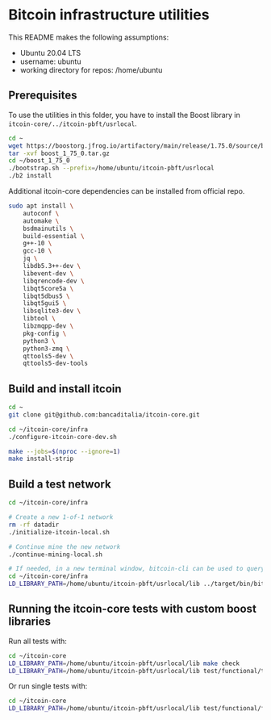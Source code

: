 # Bitcoin infrastructure utilities

This README makes the following assumptions:

- Ubuntu 20.04 LTS
- username: ubuntu
- working directory for repos: /home/ubuntu

## Prerequisites

To use the utilities in this folder, you have to install the Boost library in `itcoin-core/../itcoin-pbft/usrlocal`.

```bash
cd ~
wget https://boostorg.jfrog.io/artifactory/main/release/1.75.0/source/boost_1_75_0.tar.gz
tar -xvf boost_1_75_0.tar.gz
cd ~/boost_1_75_0
./bootstrap.sh --prefix=/home/ubuntu/itcoin-pbft/usrlocal
./b2 install
```

Additional itcoin-core dependencies can be installed from official repo.

```bash
sudo apt install \
    autoconf \
    automake \
    bsdmainutils \
    build-essential \
    g++-10 \
    gcc-10 \
    jq \
    libdb5.3++-dev \
    libevent-dev \
    libqrencode-dev \
    libqt5core5a \
    libqt5dbus5 \
    libqt5gui5 \
    libsqlite3-dev \
    libtool \
    libzmqpp-dev \
    pkg-config \
    python3 \
    python3-zmq \
    qttools5-dev \
    qttools5-dev-tools
```

## Build and install itcoin

```bash
cd ~
git clone git@github.com:bancaditalia/itcoin-core.git

cd ~/itcoin-core/infra
./configure-itcoin-core-dev.sh

make --jobs=$(nproc --ignore=1)
make install-strip
```

## Build a test network

```bash
cd ~/itcoin-core/infra

# Create a new 1-of-1 network
rm -rf datadir
./initialize-itcoin-local.sh 

# Continue mine the new network
./continue-mining-local.sh

# If needed, in a new terminal window, bitcoin-cli can be used to query blockchain status
cd ~/itcoin-core/infra
LD_LIBRARY_PATH=/home/ubuntu/itcoin-pbft/usrlocal/lib ../target/bin/bitcoin-cli -datadir=/home/ubuntu/itcoin-core/infra/datadir getblockchaininfo
```

## Running the itcoin-core tests with custom boost libraries

Run all tests with:

```bash
cd ~/itcoin-core
LD_LIBRARY_PATH=/home/ubuntu/itcoin-pbft/usrlocal/lib make check
LD_LIBRARY_PATH=/home/ubuntu/itcoin-pbft/usrlocal/lib test/functional/test_runner.py > $HOME/itcoin-draft-notes/`date +%Y%m%d%H%M%S`_test_runner_py_results.log 2>&1
```

Or run single tests with:

```bash
cd ~/itcoin-core
LD_LIBRARY_PATH=/home/ubuntu/itcoin-pbft/usrlocal/lib test/functional/feature_signet_solution_independent_blockchain_1_of_2.py 
```
